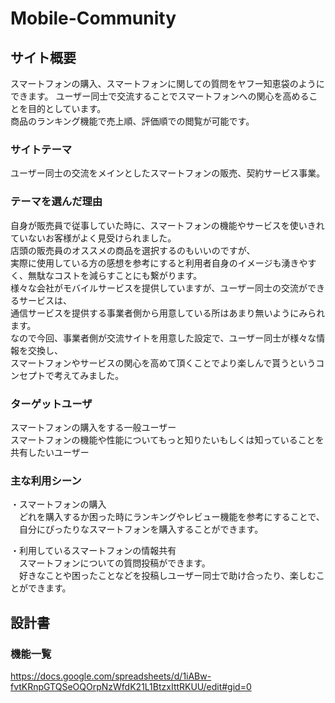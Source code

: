 # Mobile-Community

## サイト概要
スマートフォンの購入、スマートフォンに関しての質問をヤフー知恵袋のようにできます。 
ユーザー同士で交流することでスマートフォンへの関心を高めることを目的としています。  
商品のランキング機能で売上順、評価順での閲覧が可能です。

### サイトテーマ
ユーザー同士の交流をメインとしたスマートフォンの販売、契約サービス事業。

### テーマを選んだ理由
自身が販売員で従事していた時に、スマートフォンの機能やサービスを使いきれていないお客様がよく見受けられました。   
店頭の販売員のオススメの商品を選択するのもいいのですが、  
実際に使用している方の感想を参考にすると利用者自身のイメージも湧きやすく、無駄なコストを減らすことにも繋がります。  
様々な会社がモバイルサービスを提供していますが、ユーザー同士の交流ができるサービスは、  
通信サービスを提供する事業者側から用意している所はあまり無いようにみられます。    
なので今回、事業者側が交流サイトを用意した設定で、ユーザー同士が様々な情報を交換し、  
スマートフォンやサービスの関心を高めて頂くことでより楽しんで貰うというコンセプトで考えてみました。  

### ターゲットユーザ
スマートフォンの購入をする一般ユーザー  
スマートフォンの機能や性能についてもっと知りたいもしくは知っていることを共有したいユーザー



### 主な利用シーン
・スマートフォンの購入  
&emsp;どれを購入するか困った時にランキングやレビュー機能を参考にすることで、  
&emsp;自分にぴったりなスマートフォンを購入することができます。  
   
・利用しているスマートフォンの情報共有  
&emsp;スマートフォンについての質問投稿ができます。  
&emsp;好きなことや困ったことなどを投稿しユーザー同士で助け合ったり、楽しむことができます。



## 設計書


### 機能一覧
https://docs.google.com/spreadsheets/d/1iABw-fvtKRnpGTQSeOQOrpNzWfdK21L1BtzxIttRKUU/edit#gid=0

